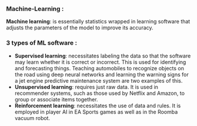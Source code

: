 ### Machine-Learning :

**Machine learning**: is essentially statistics wrapped in learning software that adjusts the parameters of the model to improve its accuracy.

### 3 types of ML software :

- **Supervised learning**: necessitates labeling the data so that the software may learn whether it is correct or incorrect. This is used for identifying and forecasting things. Teaching automobiles to recognize objects on the road using deep neural networks and learning the warning signs for a jet engine predictive maintenance system are two examples of this.
- **Unsupervised learning**: requires just raw data. It is used in recommender systems, such as those used by Netflix and Amazon, to group or associate items together.
- **Reinforcement learning**: necessitates the use of data and rules. It is employed in player AI in EA Sports games as well as in the Roomba vacuum robot.
